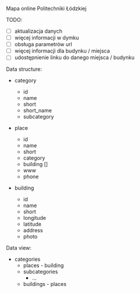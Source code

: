 Mapa online Politechniki Łódzkiej

TODO:
 - [ ] aktualizacja danych
 - [ ] więcej informacji w dymku
 - [ ] obsługa parametrów url
 - [ ] więcej informacji dla budynku / miejsca
 - [ ] udostępnienie linku do danego miejsca / budynku

Data structure:

- category
  - id
  - name
  - short
  - short_name
  - subcategory
	
- place
  - id
  - name
  - short
  - category
  - building []
  - www
  - phone
	
- building
  - id
  - name
  - short 
  - longitude
  - latitude
  - address
  - photo


Data view:

- categories
  - places - building
  - subcategories
    - ...
  - buildings - places
